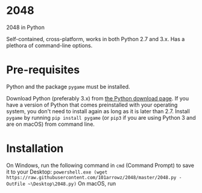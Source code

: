 # 2048
2048 in Python

Self-contained, cross-platform, works in both Python 2.7 and 3.x. Has a plethora of command-line options.

# Pre-requisites
Python and the package `pygame` must be installed.

Download Python (preferably 3.x) from [the Python download page](https://www.python.org/downloads/). If you have a version of Python that comes preinstalled with your operating system, you don't need to install again as long as it is later than 2.7. Install `pygame` by running `pip install pygame` (or `pip3` if you are using Python 3 and are on macOS) from command line.

# Installation
On Windows, run the following command in `cmd` (Command Prompt) to save it to your Desktop: `powershell.exe (wget https://raw.githubusercontent.com/101arrowz/2048/master/2048.py -OutFile ~\Desktop\2048.py)`
On macOS, run
